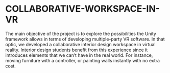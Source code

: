 # COLLABORATIVE-WORKSPACE-IN-VR
The main objective of the project is to explore the possibilities the Unity framework allows in terms of developing multiple-party VR software. In that optic, we developed a collaborative interior design workspace in virtual reality. Interior design students benefit from this experience since it introduces elements that we can’t have in the real world. For instance, moving furniture with a controller, or painting walls instantly with no extra cost.
